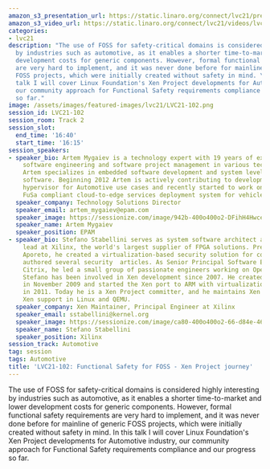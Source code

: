 ```yaml
---
amazon_s3_presentation_url: https://static.linaro.org/connect/lvc21/presentations/lvc21-102.pdf
amazon_s3_video_url: https://static.linaro.org/connect/lvc21/videos/lvc21-102.mp4
categories:
- lvc21
description: "The use of FOSS for safety-critical domains is considered highly interesting
  by industries such as automotive, as it enables a shorter time-to-market and lower
  development costs for generic components. However, formal functional safety requirements
  are very hard to implement, and it was never done before for mainline of generic
  FOSS projects, which were initially created without safety in mind. \r\nIn this
  talk I will cover Linux Foundation's Xen Project developments for Automotive industry,
  our community approach for Functional Safety requirements compliance and our progress
  so far."
image: /assets/images/featured-images/lvc21/LVC21-102.png
session_id: LVC21-102
session_room: Track 2
session_slot:
  end_time: '16:40'
  start_time: '16:15'
session_speakers:
- speaker_bio: Artem Mygaiev is a technology expert with 19 years of experience in
    software engineering and software project management in various technology domains.
    Artem specializes in embedded software development and system level open source
    software. Beginning 2012 Artem is actively contributing to development of Xen
    hypervisor for Automotive use cases and recently started to work on Xen-powered
    FuSa compliant cloud-to-edge services deployment system for vehicles in EPAM Systems.
  speaker_company: Technology Solutions Director
  speaker_email: artem_mygaiev@epam.com
  speaker_image: https://sessionize.com/image/942b-400o400o2-DFihH4HwceNTxx8vAX8nnS.jpg
  speaker_name: Artem Mygaiev
  speaker_position: EPAM
- speaker_bio: Stefano Stabellini serves as system software architect and virtualization
    lead at Xilinx, the world's largest supplier of FPGA solutions. Previously, at
    Aporeto, he created a virtualization-based security solution for containers and
    authored several security  articles. As Senior Principal Software Engineer in
    Citrix, he led a small group of passionate engineers working on Open Source projects.
    Stefano has been involved in Xen development since 2007. He created libxenlight
    in November 2009 and started the Xen port to ARM with virtualization extensions
    in 2011. Today he is a Xen Project committer, and he maintains Xen on ARM and
    Xen support in Linux and QEMU.
  speaker_company: Xen Maintainer, Principal Engineer at Xilinx
  speaker_email: sstabellini@kernel.org
  speaker_image: https://sessionize.com/image/ca80-400o400o2-66-d84e-46b6-801e-404110a5fd97.60669a8d-e75e-47b0-828f-74345e346ce7.png
  speaker_name: Stefano Stabellini
  speaker_position: Xilinx
session_track: Automotive
tag: session
tags: Automotive
title: 'LVC21-102: Functional Safety for FOSS - Xen Project journey'
---
```


The use of FOSS for safety-critical domains is considered highly interesting by industries such as automotive, as it enables a shorter time-to-market and lower development costs for generic components. However, formal functional safety requirements are very hard to implement, and it was never done before for mainline of generic FOSS projects, which were initially created without safety in mind. 
In this talk I will cover Linux Foundation's Xen Project developments for Automotive industry, our community approach for Functional Safety requirements compliance and our progress so far.